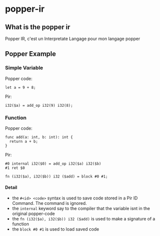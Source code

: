 # popper-ir

## What is the popper ir 
Popper IR, c'est un Interpretate Langage pour mon langage popper

## Popper Example

### Simple Variable
Popper code:
```
let a = 9 + 8;
```
Pir:
```
i32($a) = add_op i32(9) i32(8);
```

### Function
Popper code:
```
func add(a: int, b: int): int {
  return a + b;
}
```
Pir:
```
#0 internal i32($0) = add_op i32($a) i32($b)
#1 ret $0

fn (i32($a), i32($b)) i32 ($add) = block #0 #1;
```

#### Detail
- the `#<id> <code>` syntax is used to save code stored in a Pir ID Command. The command is ignored.
- the `internal` keyword say to the compiler that the variable isnt in the original popper-code
- the `fn (i32($a), i32($b)) i32 ($add)` is used to make a signature of a function 
- the `block #0 #1` is used to load saved code 
